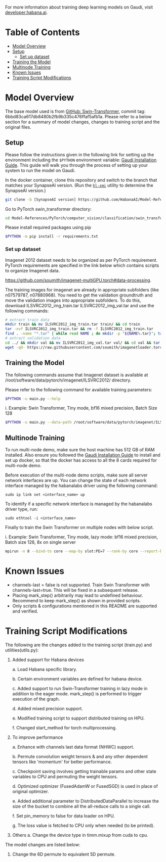 
For more information about training deep learning models on Gaudi, visit [developer.habana.ai](https://developer.habana.ai/resources/).

# Table of Contents
- [Model Overview](#model-overview)
- [Setup](#setup)
  - [Set up dataset](#set-up-dataset)
- [Training the Model](#training-the-model)
- [Multinode Training](#multinode-training)
- [Known Issues](#known-issues)
- [Training Script Modifications](#training-script-modifications)


# Model Overview
The base model used is from [GitHub: Swin-Transformer](https://github.com/microsoft/Swin-Transformer#introduction), commit tag: 6bbd83ca617db8480b2fb9b335c476ffaf5afb1a. Please refer to a below section for a summary of model changes, changes to training script and the original files.

## Setup
Please follow the instructions given in the following link for setting up the
environment including the `$PYTHON` environment variable: [Gaudi Installation
Guide](https://docs.habana.ai/en/latest/Installation_Guide/GAUDI_Installation_Guide.html).
This guide will walk you through the process of setting up your system to run
the model on Gaudi.

In the docker container, clone this repository and switch to the branch that
matches your SynapseAI version. (Run the
[`hl-smi`](https://docs.habana.ai/en/latest/System_Management_Tools_Guide/System_Management_Tools.html#hl-smi-utility-options)
utility to determine the SynapseAI version.)

```bash
git clone -b [SynapseAI version] https://github.com/HabanaAI/Model-References
```
Go to PyTorch swin_transformer directory:
```bash
cd Model-References/PyTorch/computer_vision/classification/swin_transformer
```
Please install required packages using pip
```bash
$PYTHON -m pip install -r requirements.txt
```
### Set up dataset

Imagenet 2012 dataset needs to be organized as per PyTorch requirement. PyTorch requirements are specified in the link below which contains scripts to organize Imagenet data.

https://github.com/soumith/imagenet-multiGPU.torch#data-processing.

The training images for imagenet are already in appropriate subfolders (like n07579787, n07880968).
You need to get the validation groundtruth and move the validation images into appropriate subfolders.
To do this, download ILSVRC2012_img_train.tar ILSVRC2012_img_val.tar and use the following commands:
```bash
# extract train data
mkdir train && mv ILSVRC2012_img_train.tar train/ && cd train
tar -xvf ILSVRC2012_img_train.tar && rm -f ILSVRC2012_img_train.tar
find . -name "*.tar" | while read NAME ; do mkdir -p "${NAME%.tar}"; tar -xvf "${NAME}" -C "${NAME%.tar}"; rm -f "${NAME}"; done
# extract validation data
cd ../ && mkdir val && mv ILSVRC2012_img_val.tar val/ && cd val && tar -xvf ILSVRC2012_img_val.tar
wget -qO- https://raw.githubusercontent.com/soumith/imagenetloader.torch/master/valprep.sh | bash
```
## Training the Model

The following commands assume that Imagenet dataset is available at /root/software/data/pytorch/imagenet/ILSVRC2012/ directory.

Please refer to the following command for available training parameters:
```bash
$PYTHON -u main.py --help
```
i. Example: Swin Transformer, Tiny mode, bf16 mixed precision, Batch Size 128
```bash
$PYTHON -u main.py --data-path /root/software/data/pytorch/imagenet/ILSVRC2012/ --batch-size 128 --mode lazy --cfg ./configs/swin_tiny_patch4_window7_224.yaml --hmp --hmp-bf16 ops_bf16_swin_transformer.txt --hmp-fp32 ops_fp32_swin_transformer.txt
```


## Multinode Training
To run multi-node demo, make sure the host machine has 512 GB of RAM installed.
Also ensure you followed the [Gaudi Installation
Guide](https://docs.habana.ai/en/latest/Installation_Guide/GAUDI_Installation_Guide.html)
to install and set up docker, so that the docker has access to all the 8 cards
required for multi-node demo.

Before execution of the multi-node demo scripts, make sure all server network interfaces are up. You can change the state of each network interface managed by the habanalabs driver using the following command:
```
sudo ip link set <interface_name> up
```
To identify if a specific network interface is managed by the habanalabs driver type, run:
```
sudo ethtool -i <interface_name>
```

Finally to train the Swin Transformer on multiple nodes with below script.

i. Example: Swin Transformer, Tiny mode, lazy mode: bf16 mixed precision, Batch size 128, 8x on single server
```bash
mpirun -n 8 --bind-to core --map-by slot:PE=7 --rank-by core --report-bindings --allow-run-as-root $PYTHON -u main.py --data-path /root/software/data/pytorch/imagenet/ILSVRC2012/ --batch-size 128 --mode lazy --cfg ./configs/swin_tiny_patch4_window7_224.yaml --hmp --hmp-bf16 ops_bf16_swin_transformer.txt --hmp-fp32 ops_fp32_swin_transformer.txt
```

# Known Issues
- channels-last = false is not supported. Train Swin Transformer with channels-last=true. This will be fixed in a subsequent release.
- Placing mark_step() arbitrarily may lead to undefined behaviour. Recommend to keep mark_step() as shown in provided scripts.
- Only scripts & configurations mentioned in this README are supported and verified.

# Training Script Modifications
The following are the changes added to the training script (train.py) and utilities(utils.py):

1. Added support for Habana devices

   a. Load Habana specific library.

   b. Certain environment variables are defined for habana device.

   c. Added support to run Swin-Transformer training in lazy mode in addition to the eager mode.
    mark_step() is performed to trigger execution of the graph.

   d. Added mixed precision support.

   e. Modified training script to support distributed training on HPU.

   f. Changed start_method for torch multiprocessing.


2. To improve performance

   a. Enhance with channels last data format (NHWC) support.

   b. Permute convolution weight tensors & and any other dependent tensors like 'momentum' for better performance.

   c. Checkpoint saving involves getting trainable params and other state variables to CPU and permuting the weight tensors.

   d. Optimized optimizer (FusedAdamW or FusedSGD) is used in place of original optimizer.

   e. Added additional parameter to DistributedDataParallel to increase the size of the bucket to combine all the all-reduce calls to a single call.

   f. Set pin_memory to false for data loader on HPU.

   g. The loss value is fetched to CPU only when needed (to be printed).

3. Others
   a. Change the device type in timm.mixup from cuda to cpu.


The model changes are listed below:
1. Change the 6D permute to equivalent 5D permute.
